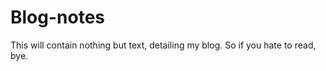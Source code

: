 Blog-notes
==========

This will contain nothing but text, detailing my blog. So if you hate to read, bye. 

